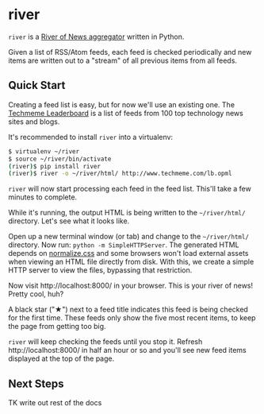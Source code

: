 # river

`river` is a [River of News aggregator][definition] written in Python.

Given a list of RSS/Atom feeds, each feed is checked periodically and
new items are written out to a "stream" of all previous items from all feeds.

[definition]: http://scripting.com/2014/06/02/whatIsARiverOfNewsAggregator.html

## Quick Start

Creating a feed list is easy, but for now we'll use an existing
one. The [Techmeme Leaderboard][] is a list of feeds from 100 top
technology news sites and blogs.

It's recommended to install `river` into a virtualenv:

```bash
$ virtualenv ~/river
$ source ~/river/bin/activate
(river)$ pip install river
(river)$ river -o ~/river/html/ http://www.techmeme.com/lb.opml
```

`river` will now start processing each feed in the feed list. This'll
take a few minutes to complete.

While it's running, the output HTML is being written to the
`~/river/html/` directory. Let's see what it looks like.

Open up a new terminal window (or tab) and change to the
`~/river/html/` directory. Now run: `python -m SimpleHTTPServer`. The
generated HTML depends on [normalize.css][] and some browsers won't
load external assets when viewing an HTML file directly from
disk. With this, we create a simple HTTP server to view the files,
bypassing that restriction.

Now visit http://localhost:8000/ in your browser. This is your river
of news! Pretty cool, huh?

A black star ("&#9733;") next to a feed title indicates this feed is
being checked for the first time. These feeds only show the five most
recent items, to keep the page from getting too big.

`river` will keep checking the feeds until you stop it. Refresh
http://localhost:8000/ in half an hour or so and you'll see new feed
items displayed at the top of the page.

[normalize.css]: http://necolas.github.io/normalize.css/
[Techmeme Leaderboard]: http://www.techmeme.com/lb.opml

## Next Steps

TK write out rest of the docs

